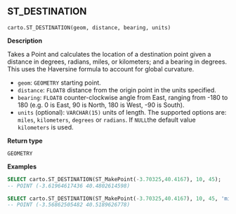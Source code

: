 ## ST_DESTINATION

```sql:signature
carto.ST_DESTINATION(geom, distance, bearing, units)
```

**Description**

Takes a Point and calculates the location of a destination point given a distance in degrees, radians, miles, or kilometers; and a bearing in degrees. This uses the Haversine formula to account for global curvature.

* `geom`: `GEOMETRY` starting point.
* `distance`: `FLOAT8` distance from the origin point in the units specified.
* `bearing`: `FLOAT8` counter-clockwise angle from East, ranging from -180 to 180 (e.g. 0 is East, 90 is North, 180 is West, -90 is South).
* `units` (optional): `VARCHAR(15)` units of length. The supported options are: `miles`, `kilometers`, `degrees` or `radians`. If `NULL`the default value `kilometers` is used.

**Return type**

`GEOMETRY`

**Examples**

```sql
SELECT carto.ST_DESTINATION(ST_MakePoint(-3.70325,40.4167), 10, 45);
-- POINT (-3.61964617436 40.4802614598)
```

```sql
SELECT carto.ST_DESTINATION(ST_MakePoint(-3.70325,40.4167), 10, 45, 'miles');
-- POINT (-3.56862505482 40.5189626778)
```